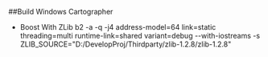 ##Build Windows Cartographer

* Boost With ZLib
	 b2 -a -q -j4 address-model=64 link=static threading=multi runtime-link=shared variant=debug --with-iostreams -s ZLIB_SOURCE="D:/DevelopProj/Thirdparty/zlib-1.2.8/zlib-1.2.8"
